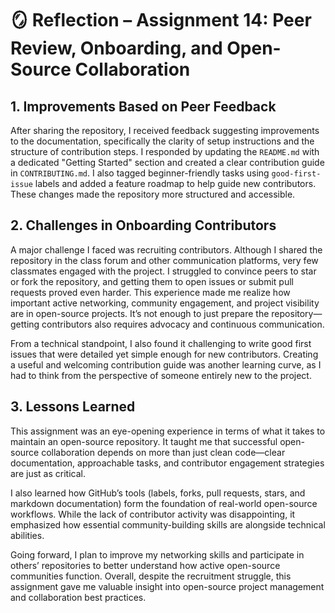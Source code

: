# 🪞 Reflection – Assignment 14: Peer Review, Onboarding, and Open-Source Collaboration

## 1. Improvements Based on Peer Feedback

After sharing the repository, I received feedback suggesting improvements to the documentation, specifically the clarity of setup instructions and the structure of contribution steps. I responded by updating the `README.md` with a dedicated "Getting Started" section and created a clear contribution guide in `CONTRIBUTING.md`. I also tagged beginner-friendly tasks using `good-first-issue` labels and added a feature roadmap to help guide new contributors. These changes made the repository more structured and accessible.

## 2. Challenges in Onboarding Contributors

A major challenge I faced was recruiting contributors. Although I shared the repository in the class forum and other communication platforms, very few classmates engaged with the project. I struggled to convince peers to star or fork the repository, and getting them to open issues or submit pull requests proved even harder. This experience made me realize how important active networking, community engagement, and project visibility are in open-source projects. It’s not enough to just prepare the repository—getting contributors also requires advocacy and continuous communication.

From a technical standpoint, I also found it challenging to write good first issues that were detailed yet simple enough for new contributors. Creating a useful and welcoming contribution guide was another learning curve, as I had to think from the perspective of someone entirely new to the project.

## 3. Lessons Learned

This assignment was an eye-opening experience in terms of what it takes to maintain an open-source repository. It taught me that successful open-source collaboration depends on more than just clean code—clear documentation, approachable tasks, and contributor engagement strategies are just as critical. 

I also learned how GitHub’s tools (labels, forks, pull requests, stars, and markdown documentation) form the foundation of real-world open-source workflows. While the lack of contributor activity was disappointing, it emphasized how essential community-building skills are alongside technical abilities.

Going forward, I plan to improve my networking skills and participate in others’ repositories to better understand how active open-source communities function. Overall, despite the recruitment struggle, this assignment gave me valuable insight into open-source project management and collaboration best practices.



